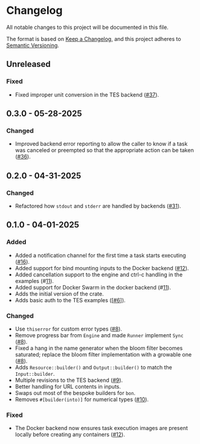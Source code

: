 # Changelog

All notable changes to this project will be documented in this file.

The format is based on [Keep a Changelog](https://keepachangelog.com/en/1.1.0/),
and this project adheres to [Semantic
Versioning](https://semver.org/spec/v2.0.0.html).

## Unreleased

### Fixed

* Fixed improper unit conversion in the TES backend ([#37](https://github.com/stjude-rust-labs/crankshaft/pull/37)).

## 0.3.0 - 05-28-2025

### Changed

* Improved backend error reporting to allow the caller to know if a task was
  canceled or preempted so that the appropriate action can be taken ([#36](https://github.com/stjude-rust-labs/crankshaft/pull/36)).

## 0.2.0 - 04-31-2025

### Changed

* Refactored how `stdout` and `stderr` are handled by backends
  ([#31](https://github.com/stjude-rust-labs/crankshaft/pull/31)).

## 0.1.0 - 04-01-2025

### Added

* Added a notification channel for the first time a task starts executing
  ([#16](https://github.com/stjude-rust-labs/crankshaft/pull/16)).
* Added support for bind mounting inputs to the Docker backend
  ([#12](https://github.com/stjude-rust-labs/crankshaft/pull/12)).
* Added cancellation support to the engine and ctrl-c handling in the examples
  (#[11](https://github.com/stjude-rust-labs/crankshaft/pull/11)).
* Added support for Docker Swarm in the docker backend
  (#[11](https://github.com/stjude-rust-labs/crankshaft/pull/11)).
* Adds the initial version of the crate.
* Adds basic auth to the TES examples
  ([[#6](https://github.com/stjude-rust-labs/crankshaft/issues/6)]).

### Changed

* Use `thiserror` for custom error types
  ([#8](https://github.com/stjude-rust-labs/crankshaft/pull/8)).
* Remove progress bar from `Engine` and made `Runner` implement `Sync`
  ([#8](https://github.com/stjude-rust-labs/crankshaft/pull/8)).
* Fixed a hang in the name generator when the bloom filter becomes saturated;
  replace the bloom filter implementation with a growable one
  ([#8](https://github.com/stjude-rust-labs/crankshaft/pull/8)).
* Adds `Resource::builder()` and `Output::builder()` to match the
  `Input::builder`.
* Multiple revisions to the TES backend
  ([#9](https://github.com/stjude-rust-labs/crankshaft/issues/9)).
* Better handling for URL contents in inputs.
* Swaps out most of the bespoke builders for `bon`.
* Removes `#[builder(into)]` for numerical types
  ([#10](https://github.com/stjude-rust-labs/crankshaft/pull/10)).

### Fixed

* The Docker backend now ensures task execution images are present locally
  before creating any containers
  ([#12](https://github.com/stjude-rust-labs/crankshaft/pull/12)).